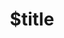 ---
title: $title
second_title: Aspose.PDF for .NET API Referansı
description: $description
type: docs
weight: $weight
url: /tr/net/$ref/
---